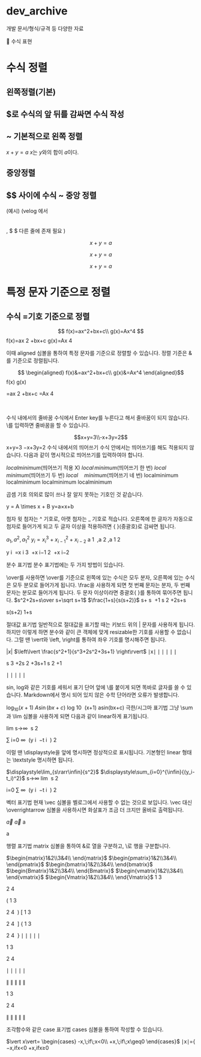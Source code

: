 # dev_archive
개발 문서/형식/규격 등 다양한 자료



🔣 수식 표현
# 수식 정렬
## 왼쪽정렬(기본)
## $로 수식의 앞 뒤를 감싸면 수식 작성
## ~ 기본적으로 왼쪽 정렬

$x+y=a$
$x$는 $y$와의 합이 $a$이다.

## 중앙정렬
## $$ 사이에 수식 ~ 중앙 정렬

(예시) (velog 에서 $$ ~ $$ , $ $ 다른 줄에 존재 필요 )

$$
x+y=a$$

$$x+y=a
$$

$$
x+y=a
$$

# 특정 문자 기준으로 정렬
## 수식 =기호 기준으로 정렬

$$
f(x)=ax^2+bx+c\\
g(x)=Ax^4
$$
f(x)=ax 
2
 +bx+c
g(x)=Ax 
4
 
이때 aligned 심볼을 통하여 특정 문자를 기준으로 정렬할 수 있습니다.
정렬 기준은 &를 기준으로 정렬됩니다.

$$
\begin{aligned}
f(x)&=ax^2+bx+c\\
g(x)&=Ax^4
\end{aligned}$$
f(x)
g(x)
​
  
=ax 
2
 +bx+c
=Ax 
4
 
​
 
수식 내에서의 줄바꿈
수식에서 Enter key를 누른다고 해서 줄바꿈이 되지 않습니다. \\를 입력하면 줄바꿈을 할 수 있습니다.

$$x+y=3\\-x+3y=2$$
x+y=3
−x+3y=2
수식 내에서의 띄어쓰기
수식 안에서는 띄어쓰기를 해도 적용되지 않습니다. 다음과 같이 명시적으로 띄어쓰기를 입력하여야 합니다.

$local minimum$(띄어쓰기 적용 X)
$local\,minimum$(띄어쓰기 한 번)
$local\;minimum$(띄어쓰기 두 번)
$local\quad minimum$(띄어쓰기 네 번)
localminimum
localminimum
localminimum
localminimum

곱셈 기호
의외로 많이 쓰나 잘 알지 못하는 기호인 것 같습니다.

y = A \times x + B
y=a×x+b

첨자
윗 첨자는 ^ 기호로, 아랫 첨자는 _ 기호로 적습니다.
오른쪽에 한 글자가 자동으로 첨자로 들어가게 되고 두 글자 이상을 적용하려면 { }(중괄호)로 감싸면 됩니다.

$a_1, a^2, a_1^2$
$y_i=x_i^3+x_{i-1}^2+x_{i-2}$
a 
1
​
 ,a 
2
 ,a 
1
2
​
 
y 
i
​
 =x 
i
3
​
 +x 
i−1
2
​
 +x 
i−2
​
 
분수 표기법
분수 표기법에는 두 가지 방법이 있습니다.

\over를 사용하면 \over를 기준으로 왼쪽에 있는 수식은 모두 분자, 오른쪽에 있는 수식은 모두 분모로 들어가게 됩니다.
\frac을 사용하게 되면 첫 번째 문자는 분자, 두 번째 문자는 분모로 들어가게 됩니다. 두 문자 이상이라면 중괄호{ }를 통하여 묶어주면 됩니다.
$s^2+2s+s\over s+\sqrt s+1$
$\frac{1+s}{s(s+2)}$
s+ 
s
​
 +1
s 
2
 +2s+s
​
 

s(s+2)
1+s
​
 
절대값 표기법
일반적으로 절대값을 표기할 때는 키보드 위의 | 문자를 사용하게 됩니다.
하지만 이렇게 하면 분수와 같이 큰 객체에 맞게 resizable한 기호를 사용할 수 없습니다.
그럴 땐 \vert와 \left, \right를 통하여 좌우 기호를 명시해주면 됩니다.

$\vert x \vert$
$\left\lvert \frac{s^2+1}{s^3+2s^2+3s+1} \right\rvert$
∣x∣
∣
∣
∣
∣
∣
​
  
s 
3
 +2s 
2
 +3s+1
s 
2
 +1
​
  
∣
∣
∣
∣
∣
​
 
sin, log와 같은 기호를 세워서 표기
단어 앞에 \를 붙이게 되면 똑바로 글자를 쓸 수 있습니다.
Markdown에서 명시 되어 있지 않은 수학 단어라면 오류가 발생합니다.

$\log_{10}{(x+1)}$
$A\sin(bx+c)$
log 
10
​
 (x+1)
asin(bx+c)
극한/시그마 표기법
그냥 \sum과 \lim 심볼을 사용하게 되면 다음과 같이 linear하게 표기됩니다.

lim 
s→∞
​
 s 
2
 

∑ 
i=0
∞
​
 (y 
i
​
 −t 
i
​
 ) 
2
 

이럴 땐 \displaystyle을 앞에 명시하면 정상적으로 표시됩니다. 기본형인 linear 형태는 \textstyle 명시하면 됩니다.

$\displaystyle\lim_{s\rarr\infin}{s^2}$
$\displaystyle\sum_{i=0}^{\infin}{(y_i-t_i)^2}$
s→∞
lim
​
 s 
2
 

i=0
∑
∞
​
 (y 
i
​
 −t 
i
​
 ) 
2
 

벡터 표기법
현재 \vec 심볼을 벨로그에서 사용할 수 없는 것으로 보입니다.
\vec 대신 \overrightarrow 심볼을 사용하시면 화살표가 조금 더 크지만 올바로 출력됩니다.

$\vec{a}$
$\overrightarrow{a}$
a
 
a
 

행렬 표기법
matrix 심볼을 통하여
&로 열을 구분하고, \\로 행을 구분합니다.

$\begin{matrix}1&2\\3&4\\ \end{matrix}$
$\begin{pmatrix}1&2\\3&4\\ \end{pmatrix}$
$\begin{bmatrix}1&2\\3&4\\ \end{bmatrix}$
$\begin{Bmatrix}1&2\\3&4\\ \end{Bmatrix}$
$\begin{vmatrix}1&2\\3&4\\ \end{vmatrix}$
$\begin{Vmatrix}1&2\\3&4\\ \end{Vmatrix}$
1
3
​
  
2
4
​
 
( 
1
3
​
  
2
4
​
 )
[ 
1
3
​
  
2
4
​
 ]
{ 
1
3
​
  
2
4
​
 }
∣
∣
∣
∣
∣
​
  
1
3
​
  
2
4
​
  
∣
∣
∣
∣
∣
​
 
∥
∥
∥
∥
∥
​
  
1
3
​
  
2
4
​
  
∥
∥
∥
∥
∥
​
 
조각함수와 같은 case 표기법
cases 심볼을 통하여 작성할 수 있습니다.

$\vert x\vert=
\begin{cases}
-x,\;if\;x<0\\
+x,\;if\;x\geq0
\end{cases}$
∣x∣={ 
−x,ifx<0
+x,ifx≥0
​

